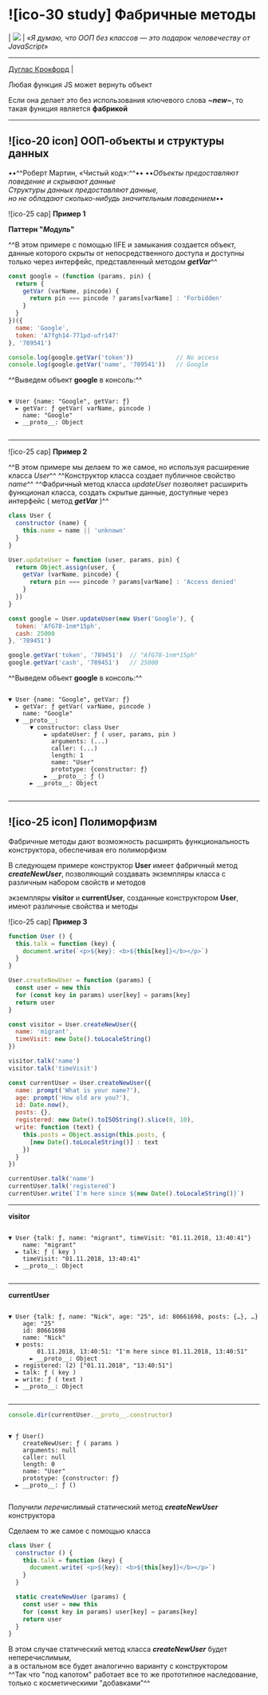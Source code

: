 # ![ico-30 study] Фабричные методы

| ![](https://github.com/garevna/js-course/raw/master/pictures/douglas-crockford.jpg) | «_Я думаю, что ООП без классов — это подарок человечеству от JavaScript_»<hr>[Дуглас Крокфорд](http://www.crockford.com/) |

Любая функция JS может вернуть объект

Если она делает это без использования ключевого слова **_~new~_**, то такая функция является **фабрикой**

______________________________

## ![ico-20 icon] ООП-объекты и структуры данных

••^^Роберт Мартин, «Чистый код»:^^••
••_Объекты предоставляют поведение и скрывают данные<br/>Структуры данных предоставляют данные,<br/>но не обладают сколько-нибудь значительным поведением_••

![ico-25 cap] **Пример 1**

**Паттерн "_Модуль_"**

^^В этом примере с помощью IIFE и замыкания создается объект, данные которого скрыты от непосредственного доступа и доступны только через интерфейс, представленный методом _**getVar**_^^

~~~js
const google = (function (params, pin) {
  return {
    getVar (varName, pincode) {
      return pin === pincode ? params[varName] : 'Forbidden'
    }
  }
})({
  name: 'Google',
  token: 'A7fgh14-771pd-ufr147'
}, '789541')

console.log(google.getVar('token'))            // No access
console.log(google.getVar('name', '789541'))   // Google
~~~

^^Выведем объект **google** в консоль:^^

~~~console

▼ User {name: "Google", getVar: ƒ}
  ► getVar: ƒ getVar( varName, pincode )
    name: "Google"
  ► __proto__: Object
  
~~~

_____________________________

![ico-25 cap] **Пример 2**

^^В этом примере мы делаем то же самое, но используя расширение класса _User_^^
^^Конструктор класса создает публичное свойство _name_^^
^^Фабричный метод класса _updateUser_ позволяет расширить функционал класса, создать скрытые данные, доступные через интерфейс ( метод _**getVar**_ )^^

~~~~js
class User {
  constructor (name) {
    this.name = name || 'unknown'
  }
}

User.updateUser = function (user, params, pin) {
  return Object.assign(user, {
    getVar (varName, pincode) {
      return pin === pincode ? params[varName] : 'Access denied'
    }
  })
}

const google = User.updateUser(new User('Google'), {
  token: 'AfG78-1nm*15ph',
  cash: 25000
}, '789451')

google.getVar('token', '789451')  // "AfG78-1nm*15ph"
google.getVar('cash', '789451')   // 25000
~~~~

^^Выведем объект **google** в консоль:^^

~~~console

▼ User {name: "Google", getVar: ƒ}
  ► getVar: ƒ getVar( varName, pincode )
    name: "Google"
  ▼ __proto__:
      ▼ constructor: class User
          ► updateUser: ƒ ( user, params, pin )
            arguments: (...)
            caller: (...)
            length: 1
            name: "User"
            prototype: {constructor: ƒ}
          ► __proto__: ƒ ()
      ► __proto__: Object
      
~~~

__________________________________

## ![ico-25 icon] Полиморфизм

Фабричные методы дают возможность расширять функциональность конструктора, обеспечивая его полиморфизм

В следующем примере конструктор  **User**  имеет фабричный метод   **_createNewUser_**,
позволяющий создавать экземпляры класса с различным набором свойств и методов

экземпляры   **visitor**  и   **currentUser**,  созданные конструктором  **User**,
имеют различные свойства и методы

![ico-25 cap] **Пример 3**

~~~~js
function User () {
  this.talk = function (key) {
    document.write(`<p>${key}: <b>${this[key]}</b></p>`)
  }
}

User.createNewUser = function (params) {
  const user = new this
  for (const key in params) user[key] = params[key]
  return user
}

const visitor = User.createNewUser({
  name: 'migrant',
  timeVisit: new Date().toLocaleString()
})

visitor.talk('name')
visitor.talk('timeVisit')

const currentUser = User.createNewUser({
  name: prompt('What is your name?'),
  age: prompt('How old are you?'),
  id: Date.now(),
  posts: {},
  registered: new Date().toISOString().slice(0, 10),
  write: function (text) {
    this.posts = Object.assign(this.posts, {
      [new Date().toLocaleString()] : text
    })
  }
})

currentUser.talk('name')
currentUser.talk('registered')
currentUser.write(`I'm here since ${new Date().toLocaleString()}`)
~~~~

_____________________________

**visitor**

~~~console

▼ User {talk: ƒ, name: "migrant", timeVisit: "01.11.2018, 13:40:41"}
    name: "migrant"
  ► talk: ƒ ( key )
    timeVisit: "01.11.2018, 13:40:41"
  ► __proto__: Object
  
~~~

______________________________

**currentUser**

~~~console

▼ User {talk: ƒ, name: "Nick", age: "25", id: 80661698, posts: {…}, …}
    age: "25"
    id: 80661698
    name: "Nick"
  ▼ posts:
        01.11.2018, 13:40:51: "I'm here since 01.11.2018, 13:40:51"
      ► __proto__: Object
  ► registered: (2) ["01.11.2018", "13:40:51"]
  ► talk: ƒ ( key )
  ► write: ƒ ( text )
  ► __proto__: Object
  
~~~

_________________________________________


~~~js
console.dir(currentUser.__proto__.constructor)
~~~

~~~console

▼ ƒ User()
    createNewUser: ƒ ( params )
    arguments: null
    caller: null
    length: 0
    name: "User"
    prototype: {constructor: ƒ}
  ► __proto__: ƒ ()
  
~~~


Получили _перечислимый_ статический метод **_createNewUser_** конструктора

Сделаем то же самое с помощью класса

~~~js
class User {
  constructor () {
    this.talk = function (key) {
      document.write(`<p>${key}: <b>${this[key]}</b></p>`)
    }
  }

  static createNewUser (params) {
    const user = new this
    for (const key in params) user[key] = params[key]
    return user
  }
}
~~~
В этом случае статический метод класса **_createNewUser_** будет неперечислимым,<br/>
а в остальном все будет аналогично варианту с конструктором<br/>
^^Так что "под капотом" работает все то же прототипное наследование, только с косметическими "добавками"^^
